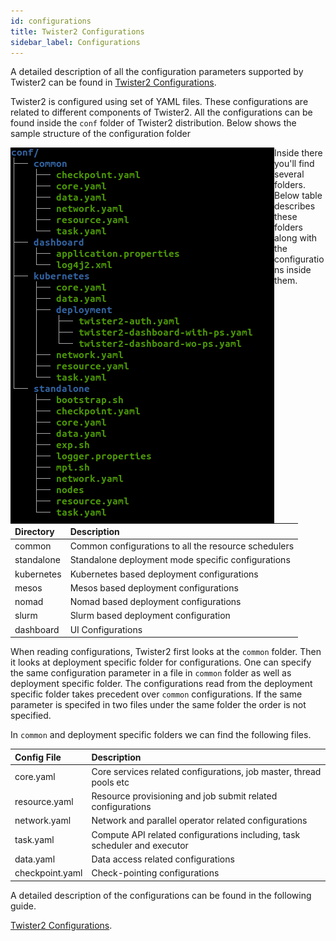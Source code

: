 ```yaml
---
id: configurations
title: Twister2 Configurations
sidebar_label: Configurations
---
```


A detailed description of all the configuration parameters supported by Twister2 can be found in [Twister2 Configurations](configurations.md).

Twister2 is configured using set of YAML files. These configurations are related to different 
components of Twister2. All the configurations can be found inside the ```conf``` folder of Twister2
distribution. Below shows the sample structure of the configuration folder

<article>
<img align="left" src="/docs/assets/conf_dir.png">
</article>


Inside there you'll find several folders. Below table describes these folders along with
the configurations inside them.
 
| Directory | Description |
| :--- | :--- | 
| common      | Common configurations to all the resource schedulers |
| standalone | Standalone deployment mode specific configurations | 
| kubernetes | Kubernetes based deployment configurations | 
| mesos | Mesos based deployment configurations |
| nomad | Nomad based deployment configurations |
| slurm | Slurm based deployment configuration | 
| dashboard | UI Configurations | 

When reading configurations, Twister2 first looks at the ```common``` folder.
Then it looks at deployment specific folder for configurations. One can specify the same configuration parameter in a file in
```common``` folder as well as deployment specific folder. The configurations read from the deployment 
specific folder takes precedent over ```common``` configurations. If the same parameter is specifed in two files under the same 
folder the order is not specified.

In ```common``` and deployment specific folders we can find the following files.  

| Config File | Description |
| :--- | :--- | 
| core.yaml      | Core services related configurations, job master, thread pools etc |
| resource.yaml | Resource provisioning and job submit related configurations | 
| network.yaml | Network and parallel operator related configurations | 
| task.yaml | Compute API related configurations including, task scheduler and executor |
| data.yaml | Data access related configurations |
| checkpoint.yaml | Check-pointing configurations | 

A detailed description of the configurations can be found in the following guide.

[Twister2 Configurations](configurations.md).


